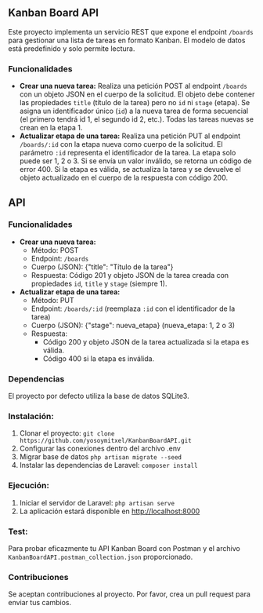 ## Kanban Board API

Este proyecto implementa un servicio REST que expone el endpoint `/boards` para gestionar una lista de tareas en formato Kanban. El modelo de datos está predefinido y solo permite lectura.

### Funcionalidades

* **Crear una nueva tarea:** Realiza una petición POST al endpoint `/boards` con un objeto JSON en el cuerpo de la solicitud. El objeto debe contener las propiedades `title` (título de la tarea) pero no `id` ni `stage` (etapa). Se asigna un identificador único (`id`) a la nueva tarea de forma secuencial (el primero tendrá id 1, el segundo id 2, etc.). Todas las tareas nuevas se crean en la etapa 1.
* **Actualizar etapa de una tarea:** Realiza una petición PUT al endpoint `/boards/:id` con la etapa nueva como cuerpo de la solicitud. El parámetro `:id` representa el identificador de la tarea. La etapa solo puede ser 1, 2 o 3. Si se envía un valor inválido, se retorna un código de error 400. Si la etapa es válida, se actualiza la tarea y se devuelve el objeto actualizado en el cuerpo de la respuesta con código 200.

## API

### Funcionalidades

* **Crear una nueva tarea:**
    * Método: POST
    * Endpoint: `/boards`
    * Cuerpo (JSON): {"title": "Título de la tarea"}
    * Respuesta: Código 201 y objeto JSON de la tarea creada con propiedades `id`, `title` y `stage` (siempre 1).
* **Actualizar etapa de una tarea:**
    * Método: PUT
    * Endpoint: `/boards/:id` (reemplaza `:id` con el identificador de la tarea)
    * Cuerpo (JSON): {"stage": nueva_etapa} (nueva_etapa: 1, 2 o 3)
    * Respuesta:
        * Código 200 y objeto JSON de la tarea actualizada si la etapa es válida.
        * Código 400 si la etapa es inválida.

### Dependencias

El proyecto por defecto utiliza la base de datos SQLite3.

### Instalación:

1. Clonar el proyecto: ```git clone https://github.com/yosoymitxel/KanbanBoardAPI.git```
2. Configurar las conexiones dentro del archivo .env
3. Migrar base de datos ```php artisan migrate --seed```
4. Instalar las dependencias de Laravel: ```composer install```

### Ejecución:

1. Iniciar el servidor de Laravel: ```php artisan serve```
2. La aplicación estará disponible en [http://localhost:8000](http://localhost:8000o)


### Test:
Para probar eficazmente tu API Kanban Board con Postman y el archivo ```KanbanBoardAPI.postman_collection.json``` proporcionado.

### Contribuciones

Se aceptan contribuciones al proyecto. Por favor, crea un pull request para enviar tus cambios. 
